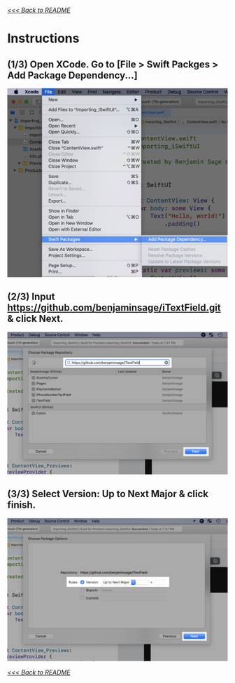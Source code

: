 [*<<< Back to README*](https://github.com/benjaminsage/iTextField)


# Instructions

## **(1/3)** Open XCode. Go to [File > Swift Packges > Add Package Dependency...]
![](instructions/instructions-1.png)

## (2/3) Input https://github.com/benjaminsage/iTextField.git & click Next.
![](instructions/instructions-2-iTextField.png)

## (3/3) Select Version: Up to Next Major & click finish.
![](instructions/instructions-3-iTextField.png)



[*<<< Back to README*](https://github.com/benjaminsage/iTextField)